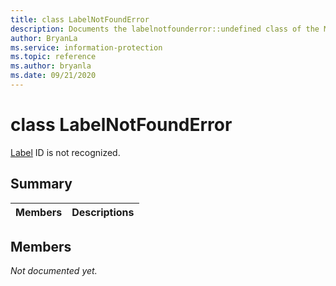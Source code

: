 ```yaml
---
title: class LabelNotFoundError 
description: Documents the labelnotfounderror::undefined class of the Microsoft Information Protection (MIP) SDK.
author: BryanLa
ms.service: information-protection
ms.topic: reference
ms.author: bryanla
ms.date: 09/21/2020
---
```


# class LabelNotFoundError 
[Label](undefined) ID is not recognized.
  
## Summary
 Members                        | Descriptions                                
--------------------------------|---------------------------------------------
  
## Members
_Not documented yet._
